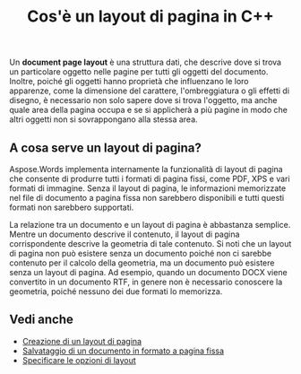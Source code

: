 ﻿---
title: Cos'è un layout di pagina in C++
second_title: Aspose.Words per C++
articleTitle: Cos'è un layout di pagina
linktitle: Cos'è un layout di pagina
description: "Scopriamo cos'è un layout di pagina. Un layout di pagina descrive la geometria del contenuto contenuto in un documento."
type: docs
weight: 5
url: /it/cpp/what-is-a-page-layout/
---

Un **document page layout** è una struttura dati, che descrive dove si trova un particolare oggetto nelle pagine per tutti gli oggetti del documento. Inoltre, poiché gli oggetti hanno proprietà che influenzano le loro apparenze, come la dimensione del carattere, l'ombreggiatura o gli effetti di disegno, è necessario non solo sapere dove si trova l'oggetto, ma anche quale area della pagina occupa e se si applicherà a più pagine in modo che altri oggetti non si sovrappongano alla stessa area.

## A cosa serve un layout di pagina?

Aspose.Words implementa internamente la funzionalità di layout di pagina che consente di produrre tutti i formati di pagina fissi, come PDF, XPS e vari formati di immagine. Senza il layout di pagina, le informazioni memorizzate nel file di documento a pagina fissa non sarebbero disponibili e tutti questi formati non sarebbero supportati.

La relazione tra un documento e un layout di pagina è abbastanza semplice. Mentre un documento descrive il contenuto, il layout di pagina corrispondente descrive la geometria di tale contenuto. Si noti che un layout di pagina non può esistere senza un documento poiché non ci sarebbe contenuto per il calcolo della geometria, ma un documento può esistere senza un layout di pagina. Ad esempio, quando un documento DOCX viene convertito in un documento RTF, in genere non è necessario conoscere la geometria, poiché nessuno dei due formati lo memorizza.

## Vedi anche

* [Creazione di un layout di pagina](/words/cpp/creating-a-page-layout/)
* [Salvataggio di un documento in formato a pagina fissa](/words/cpp/saving-a-document-to-fixed-page-format/)
* [Specificare le opzioni di layout](/words/cpp/specify-layout-options/)